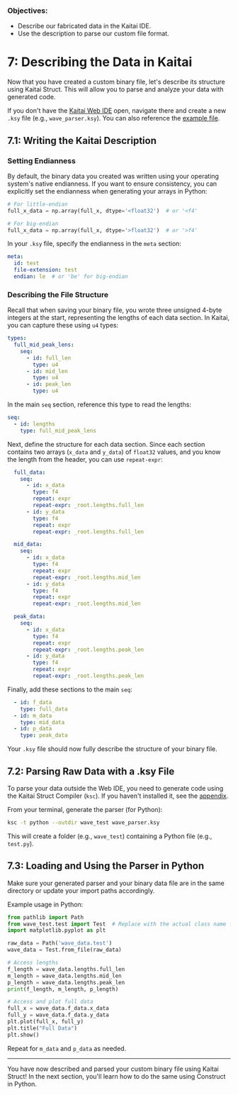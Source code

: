 ### Objectives:
* Describe our fabricated data in the Kaitai IDE.
* Use the description to parse our custom file format.

# 7: Describing the Data in Kaitai

Now that you have created a custom binary file, let's describe its structure using Kaitai Struct. This will allow you to parse and analyze your data with generated code.

If you don't have the [Kaitai Web IDE](https://ide.kaitai.io/) open, navigate there and create a new `.ksy` file (e.g., `wave_parser.ksy`). You can also reference the [example file](https://github.com/det-lab/lessons-data-format/blob/gh-pages/examples/wave_parser.ksy).

## 7.1: Writing the Kaitai Description

### Setting Endianness

By default, the binary data you created was written using your operating system's native endianness. If you want to ensure consistency, you can explicitly set the endianness when generating your arrays in Python:

```python
# For little-endian
full_x_data = np.array(full_x, dtype='<float32')  # or '<f4'

# For big-endian
full_x_data = np.array(full_x, dtype='>float32')  # or '>f4'
```

In your `.ksy` file, specify the endianness in the `meta` section:

```yaml
meta:
  id: test
  file-extension: test
  endian: le  # or 'be' for big-endian
```

### Describing the File Structure

Recall that when saving your binary file, you wrote three unsigned 4-byte integers at the start, representing the lengths of each data section. In Kaitai, you can capture these using `u4` types:

```yaml
types:
  full_mid_peak_lens:
    seq:
      - id: full_len
        type: u4
      - id: mid_len
        type: u4
      - id: peak_len
        type: u4
```

In the main `seq` section, reference this type to read the lengths:

```yaml
seq:
  - id: lengths
    type: full_mid_peak_lens
```

Next, define the structure for each data section. Since each section contains two arrays (`x_data` and `y_data`) of `float32` values, and you know the length from the header, you can use `repeat-expr`:

```yaml
  full_data:
    seq:
      - id: x_data
        type: f4
        repeat: expr
        repeat-expr: _root.lengths.full_len
      - id: y_data
        type: f4
        repeat: expr
        repeat-expr: _root.lengths.full_len

  mid_data:
    seq:
      - id: x_data
        type: f4
        repeat: expr
        repeat-expr: _root.lengths.mid_len
      - id: y_data
        type: f4
        repeat: expr
        repeat-expr: _root.lengths.mid_len

  peak_data:
    seq:
      - id: x_data
        type: f4
        repeat: expr
        repeat-expr: _root.lengths.peak_len
      - id: y_data
        type: f4
        repeat: expr
        repeat-expr: _root.lengths.peak_len
```

Finally, add these sections to the main `seq`:

```yaml
  - id: f_data
    type: full_data
  - id: m_data
    type: mid_data
  - id: p_data
    type: peak_data
```

Your `.ksy` file should now fully describe the structure of your binary file.

## 7.2: Parsing Raw Data with a .ksy File

To parse your data outside the Web IDE, you need to generate code using the Kaitai Struct Compiler (`ksc`). If you haven't installed it, see the [appendix](/appendix/).

From your terminal, generate the parser (for Python):

```sh
ksc -t python --outdir wave_test wave_parser.ksy
```

This will create a folder (e.g., `wave_test`) containing a Python file (e.g., `test.py`).

## 7.3: Loading and Using the Parser in Python

Make sure your generated parser and your binary data file are in the same directory or update your import paths accordingly.

Example usage in Python:

```python
from pathlib import Path
from wave_test.test import Test  # Replace with the actual class name from your .ksy meta:id
import matplotlib.pyplot as plt

raw_data = Path('wave_data.test')
wave_data = Test.from_file(raw_data)

# Access lengths
f_length = wave_data.lengths.full_len
m_length = wave_data.lengths.mid_len
p_length = wave_data.lengths.peak_len
print(f_length, m_length, p_length)

# Access and plot full data
full_x = wave_data.f_data.x_data
full_y = wave_data.f_data.y_data
plt.plot(full_x, full_y)
plt.title("Full Data")
plt.show()
```

Repeat for `m_data` and `p_data` as needed.

---

You have now described and parsed your custom binary file using Kaitai Struct! In the next section, you'll learn how to do the same using Construct in Python.